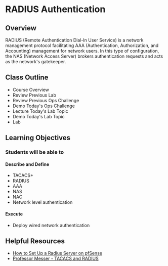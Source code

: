 # RADIUS Authentication

## Overview

RADIUS (Remote Authentication Dial-In User Service) is a network management protocol facilitating AAA (Authentication, Authorization, and Accounting) management for network users. In this type of configuration, the NAS (Network Access Server) brokers authentication requests and acts as the network's gatekeeper.

## Class Outline

- Course Overview
- Review Previous Lab
- Review Previous Ops Challenge
- Demo Today's Ops Challenge
- Lecture Today's Lab Topic
- Demo Today's Lab Topic
- Lab

## Learning Objectives

### Students will be able to

#### Describe and Define

- TACACS+
- RADIUS
- AAA
- NAS
- NAC
- Network level authentication

#### Execute

- Deploy wired network authentication

## Helpful Resources

- [How to Set Up a Radius Server on pfSense](https://turbofuture.com/internet/How-to-Set-Up-a-Radius-Server-on-pfSense-Using-the-FreeRadius-Package)
- [Professor Messer - TACACS and RADIUS](https://www.professormesser.com/network-plus/n10-006/tacacs-and-radius/)
